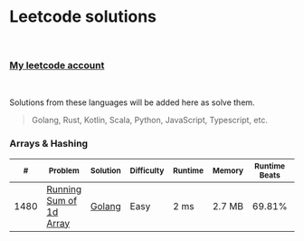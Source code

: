 # Leetcode solutions

<br/>

### [My leetcode account](https://leetcode.com/khurshedyu/)

<br/>

Solutions from these languages will be added here as solve them.
> Golang, Rust, Kotlin, Scala, Python, JavaScript, Typescript, etc.


### Arrays & Hashing

| <sub>#</sub> | <sub>Problem</sub>                                                                | <sub>Solution</sub>                                                                                  | <sub>Difficulty</sub> | <sub>Runtime</sub> | <sub>Memory</sub> | <sub>Runtime Beats</sub> | <sub>Memory Beats</sub> |
|--------------|-----------------------------------------------------------------------------------|------------------------------------------------------------------------------------------------------|-----------------------|--------------------|-------------------|--------------------------|-------------------------|
| 1480         | [Running Sum of 1d Array](https://leetcode.com/problems/running-sum-of-1d-array/) | [Golang](https://github.com/khurshedyu/leetcode/blob/master/go/1480-running-sum-of-1d-array/main.go) | Easy                  | 2 ms               | 2.7 MB            | 69.81%                   | 40.67%                  |
